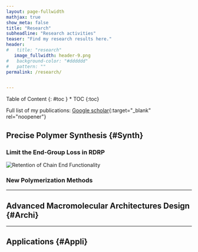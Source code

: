 ```yaml
---
layout: page-fullwidth
mathjax: true
show_meta: false
title: "Research"
subheadline: "Research activities"
teaser: "Find my research results here."
header:
#   title: "research"
   image_fullwidth: header-9.png
#   background-color: "#dddddd"
#   pattern: ""
permalink: /research/


---
```


<div class="row">
<div class="medium-4 medium-push-8 columns" markdown="1">
<div class="panel radius" markdown="1">
Table of Content
{: #toc }
*  TOC
{:toc}
</div>
</div><!-- /.medium-4.columns -->



<div class="medium-8 medium-pull-4 columns" markdown="1">



</div><!-- /.medium-8.columns -->
</div><!-- /.row -->


Full list of my publications: [Google scholar](https://scholar.google.com/citations?hl=en&user=nmVsjxkAAAAJ&view_op=list_works&sortby=pubdate){:target="_blank" rel="noopener"}



## Precise Polymer Synthesis {#Synth}

### Limit the End-Group Loss in RDRP

<img src="{{ site.urlimg }}Retention_of_Chain_End_Functionality_in_RDRP.svg" alt="Retention of Chain End Functionality">

### New Polymerization Methods

------------------

## Advanced Macromolecular Architectures Design {#Archi}


------------

## Applications {#Appli}





